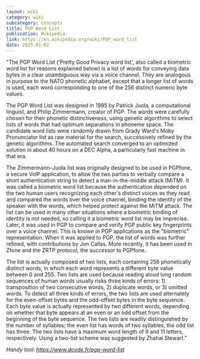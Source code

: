 ```yaml
---
layout: wiki
category: wiki
subcategory: concepts
title: PGP Word List
publication: Wikipedia
link: https://en.wikipedia.org/wiki/PGP_word_list
date: 2025-01-02
---
```


"The PGP Word List ('Pretty Good Privacy word list', also called a biometric word list for reasons explained below) is a list of words for conveying data bytes in a clear unambiguous way via a voice channel. They are analogous in purpose to the NATO phonetic alphabet, except that a longer list of words is used, each word corresponding to one of the 256 distinct numeric byte values.

The PGP Word List was designed in 1995 by Patrick Juola, a computational linguist, and Philip Zimmermann, creator of PGP. The words were carefully chosen for their phonetic distinctiveness, using genetic algorithms to select lists of words that had optimum separations in phoneme space. The candidate word lists were randomly drawn from Grady Ward's Moby Pronunciator list as raw material for the search, successively refined by the genetic algorithms. The automated search converged to an optimized solution in about 40 hours on a DEC Alpha, a particularly fast machine in that era.

The Zimmermann–Juola list was originally designed to be used in PGPfone, a secure VoIP application, to allow the two parties to verbally compare a short authentication string to detect a man-in-the-middle attack (MiTM). It was called a biometric word list because the authentication depended on the two human users recognizing each other's distinct voices as they read and compared the words over the voice channel, binding the identity of the speaker with the words, which helped protect against the MiTM attack. The list can be used in many other situations where a biometric binding of identity is not needed, so calling it a biometric word list may be imprecise. Later, it was used in PGP to compare and verify PGP public key fingerprints over a voice channel. This is known in PGP applications as the "biometric" representation. When it was applied to PGP, the list of words was further refined, with contributions by Jon Callas. More recently, it has been used in Zfone and the ZRTP protocol, the successor to PGPfone.

The list is actually composed of two lists, each containing 256 phonetically distinct words, in which each word represents a different byte value between 0 and 255. Two lists are used because reading aloud long random sequences of human words usually risks three kinds of errors: 1) transposition of two consecutive words, 2) duplicate words, or 3) omitted words. To detect all three kinds of errors, the two lists are used alternately for the even-offset bytes and the odd-offset bytes in the byte sequence. Each byte value is actually represented by two different words, depending on whether that byte appears at an even or an odd offset from the beginning of the byte sequence. The two lists are readily distinguished by the number of syllables; the even list has words of two syllables, the odd list has three. The two lists have a maximum word length of 9 and 11 letters, respectively. Using a two-list scheme was suggested by Zhahai Stewart."

*Handy tool: <https://www.dcode.fr/pgp-word-list>*
